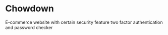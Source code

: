 # Chowdown
E-commerce website with certain security feature
two factor authentication and password checker
